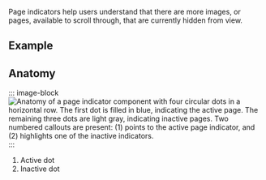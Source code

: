 <script setup>
  import React from './react.md';
  import iOS from './ios.md';
  import data from './data.json';
  import { mapFrameworkStatuses } from '../utils.js';
</script>

Page indicators help users understand that there are more images, or pages, available to scroll through, that are currently hidden from view. 

<components-status v-bind="mapFrameworkStatuses(data.frameworks)" />

## Example

<ThemeSwitcher />
<pageindicator-example />

## Anatomy

::: image-block
![Anatomy of a page indicator component with four circular dots in a horizontal row. The first dot is filled in blue, indicating the active page. The remaining three dots are light gray, indicating inactive pages. Two numbered callouts are present: (1) points to the active page indicator, and (2) highlights one of the inactive indicators.](/components/pageindicator/pageindicator-anatomy.svg)
:::

1. Active dot
2. Inactive dot
